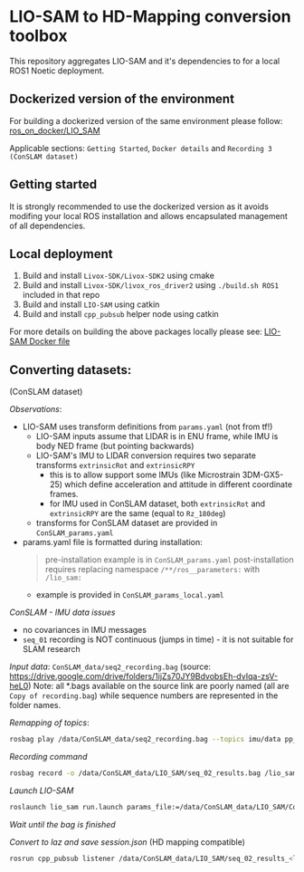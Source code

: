 # LIO-SAM to HD-Mapping conversion toolbox

This repository aggregates LIO-SAM and it's dependencies to for a local ROS1 Noetic deployment.

## Dockerized version of the environment

For building a dockerized version of the same environment please follow:
[ros_on_docker/LIO_SAM](https://github.com/lekston/ros_dockers/blob/dev/ros_on_docker/LIO_SAM/ROS1.md)

Applicable sections: `Getting Started`, `Docker details` and `Recording 3 (ConSLAM dataset)`

## Getting started

It is strongly recommended to use the dockerized version as it avoids modifing your local ROS installation and allows encapsulated management of all dependencies.

## Local deployment

1. Build and install `Livox-SDK/Livox-SDK2` using cmake
2. Build and install `Livox-SDK/livox_ros_driver2` using `./build.sh ROS1` included in that repo
3. Build and install `LIO-SAM` using catkin
4. Build and install `cpp_pubsub` helper node using catkin

For more details on building the above packages locally please see:
[LIO-SAM Docker file](https://github.com/lekston/ros_dockers/blob/dev/ros_on_docker/Dockerfile_ros1_lio_sam)

## Converting datasets:

(ConSLAM dataset)

*Observations*:
- LIO-SAM uses transform definitions from `params.yaml` (not from tf!)
  * LIO-SAM inputs assume that LIDAR is in ENU frame, while IMU is body NED frame (but pointing backwards)
  * LIO-SAM's IMU to LIDAR conversion requires two separate transforms `extrinsicRot` and `extrinsicRPY`
    - this is to allow support some IMUs (like Microstrain 3DM-GX5-25) which define acceleration and attitude
      in different coordinate frames.
    - for IMU used in ConSLAM dataset, both `extrinsicRot` and `extrinsicRPY` are the same (equal to `Rz_180deg`)
  * transforms for ConSLAM dataset are provided in `ConSLAM_params.yaml`
- params.yaml file is formatted during installation:
   > pre-installation example is in `ConSLAM_params.yaml`
   > post-installation requires replacing namespace `/**/ros__parameters:` with `/lio_sam:`
     * example is provided in `ConSLAM_params_local.yaml`

*ConSLAM - IMU data issues*
- no covariances in IMU messages
- `seq_01` recording is NOT continuous (jumps in time) - it is not suitable for SLAM research

*Input data*: `ConSLAM_data/seq2_recording.bag` (source: https://drive.google.com/drive/folders/1ijZs70JY9BdvobsEh-dvIqa-zsV-heL0)
Note: all \*.bags available on the source link are poorly named (all are `Copy of recording.bag`) while sequence numbers are represented in the folder names.

*Remapping of topics*:
```bash
rosbag play /data/ConSLAM_data/seq2_recording.bag --topics imu/data pp_points/synced2rgb /pp_points/synced2rgb:=/points_raw /imu/data:=/imu_raw
```

*Recording command*
```bash
rosbag record -o /data/ConSLAM_data/LIO_SAM/seq_02_results.bag /lio_sam/mapping/cloud_registered /lio_sam/mapping/path /lio_sam/mapping/odometry /odometry/imu /lio_sam/imu/path
```

*Launch LIO-SAM*
```bash
roslaunch lio_sam run.launch params_file:=/data/ConSLAM_data/LIO_SAM/ConSLAM_params_local.yaml
```

*Wait until the bag is finished*

*Convert to laz and save session.json* (HD mapping compatible)
```bash
rosrun cpp_pubsub listener /data/ConSLAM_data/LIO_SAM/seq_02_results_<latest_date>.bag /data/ConSLAM_data/LIO_SAM/session_seq_02/
```

